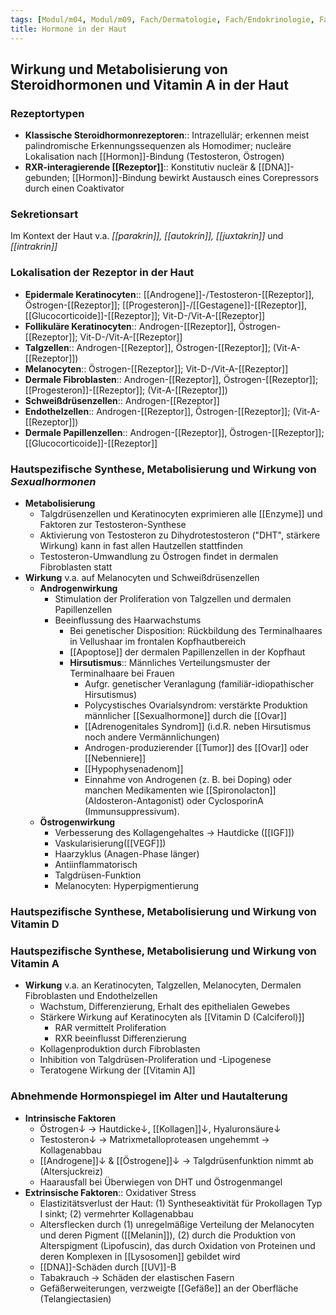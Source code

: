 ```yaml
---
tags: [Modul/m04, Modul/m09, Fach/Dermatologie, Fach/Endokrinologie, Fach/Biochemie]
title: Hormone in der Haut
---
```

## Wirkung und Metabolisierung von Steroidhormonen und Vitamin A in der Haut

### Rezeptortypen

- **Klassische Steroidhormonrezeptoren**:: Intrazellulär; erkennen meist palindromische Erkennungssequenzen als Homodimer; nucleäre Lokalisation nach [[Hormon]]-Bindung (Testosteron, Östrogen)
- **RXR-interagierende [[Rezeptor]]**:: Konstitutiv nucleär & [[DNA]]-gebunden; [[Hormon]]-Bindung bewirkt Austausch eines Corepressors durch einen Coaktivator

### Sekretionsart

Im Kontext der Haut v.a. *[[parakrin]], [[autokrin]], [[juxtakrin]]* und *[[intrakrin]]*

### Lokalisation der Rezeptor in der Haut

- **Epidermale Keratinocyten**:: [[Androgene]]-/Testosteron-[[Rezeptor]], Östrogen-[[Rezeptor]]; [[Progesteron]]-/[[Gestagene]]-[[Rezeptor]], [[Glucocorticoide]]-[[Rezeptor]]; Vit-D-/Vit-A-[[Rezeptor]]
- **Follikuläre Keratinocyten**:: Androgen-[[Rezeptor]], Östrogen-[[Rezeptor]]; Vit-D-/Vit-A-[[Rezeptor]]
- **Talgzellen**:: Androgen-[[Rezeptor]], Östrogen-[[Rezeptor]]; (Vit-A-[[Rezeptor]])
- **Melanocyten**:: Östrogen-[[Rezeptor]]; Vit-D-/Vit-A-[[Rezeptor]]
- **Dermale Fibroblasten**:: Androgen-[[Rezeptor]], Östrogen-[[Rezeptor]]; [[Progesteron]]-[[Rezeptor]]; (Vit-A-[[Rezeptor]])
- **Schweißdrüsenzellen**:: Androgen-[[Rezeptor]]
- **Endothelzellen**:: Androgen-[[Rezeptor]], Östrogen-[[Rezeptor]]; (Vit-A-[[Rezeptor]])
- **Dermale Papillenzellen**:: Androgen-[[Rezeptor]], Östrogen-[[Rezeptor]]; [[Glucocorticoide]]-[[Rezeptor]]

### Hautspezifische Synthese, Metabolisierung und Wirkung von *Sexualhormonen*

- **Metabolisierung**
    - Talgdrüsenzellen und Keratinocyten exprimieren alle [[Enzyme]] und Faktoren zur Testosteron-Synthese
    - Aktivierung von Testosteron zu Dihydrotestosteron ("DHT", stärkere Wirkung) kann in fast allen Hautzellen stattfinden
    - Testosteron-Umwandlung zu Östrogen findet in dermalen Fibroblasten statt
- **Wirkung** v.a. auf Melanocyten und Schweißdrüsenzellen
    - **Androgenwirkung**
        - Stimulation der Proliferation von Talgzellen und dermalen Papillenzellen
        - Beeinflussung des Haarwachstums
            - Bei genetischer Disposition: Rückbildung des Terminalhaares in Vellushaar im frontalen Kopfhautbereich
            - [[Apoptose]] der dermalen Papillenzellen in der Kopfhaut
            - **Hirsutismus**:: Männliches Verteilungsmuster der Terminalhaare bei Frauen
                - Aufgr. genetischer Veranlagung (familiär-idiopathischer Hirsutismus)
                - Polycystisches Ovarialsyndrom: verstärkte Produktion männlicher [[Sexualhormone]] durch die [[Ovar]]
                - [[Adrenogenitales Syndrom]] (i.d.R. neben Hirsutismus noch andere Vermännlichungen)
                - Androgen-produzierender [[Tumor]] des [[Ovar]] oder [[Nebenniere]]
                - [[Hypophysenadenom]]
                - Einnahme von Androgenen (z. B. bei Doping) oder manchen Medikamenten wie [[Spironolacton]] (Aldosteron-Antagonist) oder CyclosporinA (Immunsuppressivum).
    - **Östrogenwirkung**
        - Verbesserung des Kollagengehaltes → Hautdicke ([[IGF]])
        - Vaskularisierung([[VEGF]])
        - Haarzyklus (Anagen-Phase länger)
        - Antiinflammatorisch
        - Talgdrüsen-Funktion
        - Melanocyten: Hyperpigmentierung

### Hautspezifische Synthese, Metabolisierung und Wirkung von Vitamin D


### Hautspezifische Synthese, Metabolisierung und Wirkung von Vitamin A

- **Wirkung** v.a. an Keratinocyten, Talgzellen, Melanocyten, Dermalen Fibroblasten und Endothelzellen
    - Wachstum, Differenzierung, Erhalt des epithelialen Gewebes
    - Stärkere Wirkung auf Keratinocyten als [[Vitamin D (Calciferol)]]
        - RAR vermittelt Proliferation
        - RXR beeinflusst Differenzierung
    - Kollagenproduktion durch Fibroblasten
    - Inhibition von Talgdrüsen-Proliferation und -Lipogenese
    - Teratogene Wirkung der [[Vitamin A]]

### Abnehmende Hormonspiegel im Alter und Hautalterung

- **Intrinsische Faktoren**
    - Östrogen↓ → Hautdicke↓, [[Kollagen]]↓, Hyaluronsäure↓
    - Testosteron↓ → Matrixmetalloproteasen ungehemmt → Kollagenabbau
    - [[Androgene]]↓ & [[Östrogene]]↓ → Talgdrüsenfunktion nimmt ab (Altersjuckreiz)
    - Haarausfall bei Überwiegen von DHT und Östrogenmangel
- **Extrinsische Faktoren**:: Oxidativer Stress
    - Elastizitätsverlust der Haut: (1) Syntheseaktivität für Prokollagen Typ I sinkt; (2) vermehrter Kollagenabbau
    - Altersflecken durch (1) unregelmäßige Verteilung der Melanocyten und deren Pigment ([[Melanin]]), (2) durch die Produktion von Alterspigment (Lipofuscin), das durch Oxidation von Proteinen und deren Komplexen in [[Lysosomen]] gebildet wird
    - [[DNA]]-Schäden durch [[UV]]-B
    - Tabakrauch → Schäden der elastischen Fasern
    - Gefäßerweiterungen, verzweigte [[Gefäße]] an der Oberfläche (Telangiectasien)

